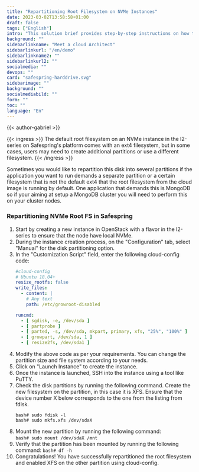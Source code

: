 ```yaml
---
title: "Repartitioning Root Filesystem on NVMe Instances"
date: 2023-03-02T13:58:58+01:00
draft: false
tags: ["English"]
intro: "This solution brief provides step-by-step instructions on how to repartition the root filesystem on an NVMe instance in the l2-series on Safespring's platform."
background: ""
sidebarlinkname: "Meet a cloud Architect"
sidebarlinkurl: "/en/demo"
sidebarlinkname2: ""
sidebarlinkurl2: ""
socialmedia: ""
devops: ""
card: "safespring-harddrive.svg"
sidebarimage: ""
background: ""
socialmediabild: ""
form: ""
toc: ""
language: "En"
---
```


{{< author-gabriel >}}

{{< ingress >}}
The default root filesystem on an NVMe instance in the l2-series on Safespring's platform comes with an ext4 filesystem, but in some cases, users may need to create additional partitions or use a different filesystem.
{{< /ingress >}}

Sometimes you would like to repartition this disk into several partitions  if the application you want to run demands a separate partition or a certain filesystem that is not the default ext4 that the root filesystem from the cloud image is running by default. One application that demands this is MongoDB so if your aiming at setup a MongoDB cluster you will need to perform this on your cluster nodes.

### Repartitioning NVMe Root FS in Safespring
1. Start by creating a new instance in OpenStack with a flavor in the l2-series to ensure that the node have local NVMe.
2. During the instance creation process, on the "Configuration" tab, select "Manual" for the disk partitioning option.
3. In the "Customization Script" field, enter the following cloud-config code: 
	```yaml
	#cloud-config
	# Ubuntu 18.04+
	resize_rootfs: false
	write_files:
	  - content: |
	    # Any text
	    path: /etc/growroot-disabled

	runcmd:
	  - [ sgdisk, -e, /dev/sda ]
	  - [ partprobe ]
	  - [ parted, -s, /dev/sda, mkpart, primary, xfs, "25%", "100%" ]
	  - [ growpart, /dev/sda, 1 ] 
	  - [ resize2fs, /dev/sda1 ]
	```
4. Modify the above code as per your requirements. You can change the partition size and file system according to your needs.
5. Click on "Launch Instance" to create the instance.
6. Once the instance is launched, SSH into the instance using a tool like PuTTY.
7. Check the disk partitions by running the following command. Create the new filesystem on the partition, in this case it is XFS. Ensure that the device number X below corresponds to the one from the listing from fdisk.
	```shell
	bash# sudo fdisk -l
	bash# sudo mkfs.xfs /dev/sdaX 
	```
8. Mount the new partition by running the following command:  
`bash# sudo mount /dev/sdaX /mnt`
9. Verify that the partition has been mounted by running the following command: `bash# df -h`
10. Congratulations! You have successfully repartitioned the root filesystem and enabled XFS on the other partition using cloud-config.